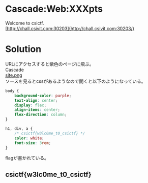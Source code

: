 # Cascade:Web:XXXpts<!--XXX-->
Welcome to csictf.  
[http://chall.csivit.com:30203](http://chall.csivit.com:30203/)  

# Solution
URLにアクセスすると紫色のページに飛ぶ。  
Cascade  
[site.png](site/site.png)  
ソースを見るとcssがあるようなので開くと以下のようになっている。  
```css:style.css
body {
    background-color: purple;
    text-align: center;
    display: flex;
    align-items: center;
    flex-direction: column;
}

h1, div, a {
    /* csictf{w3lc0me_t0_csictf} */
    color: white;
    font-size: 3rem;
}
```
flagが書かれている。

## csictf{w3lc0me_t0_csictf}
